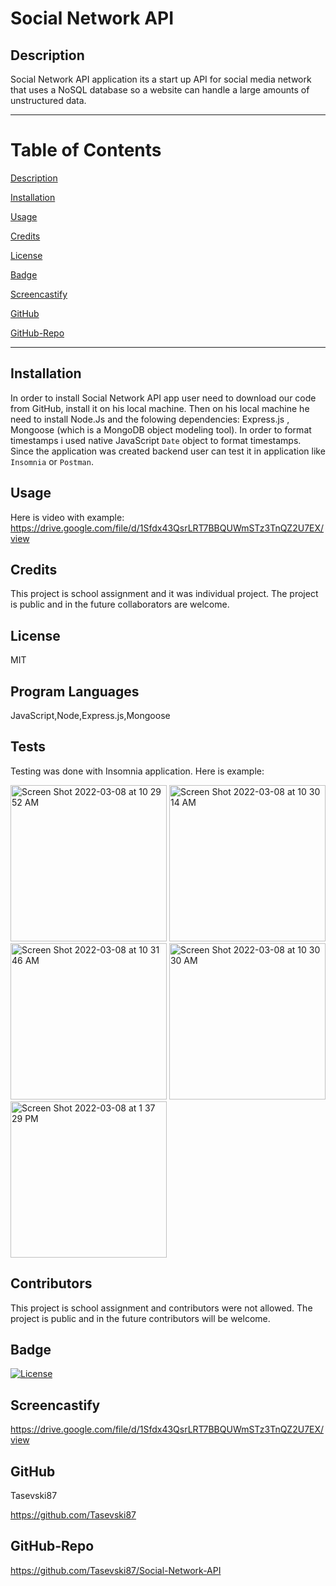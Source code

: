 # Social Network API

  ## Description
Social Network API application its a start up API for social media network that uses a NoSQL database so a website can handle a large amounts of unstructured data.

------------------------------------------------
# Table of Contents

[Description](#Description)

[Installation](#Installation)

[Usage](#Usage)

[Credits](#Credits)

[License](#License)

[Badge](#Badge)

[Screencastify](#Screencastify)

[GitHub](#GitHub)

[GitHub-Repo](#Github-Repo)

-------------------------------------------------

## Installation
In order to install Social Network API app user need to download our code from GitHub, install it on his local machine. Then on his local machine he need to install Node.Js and the folowing dependencies: Express.js , Mongoose (which is a MongoDB object modeling tool). In order to format timestamps i used native JavaScript `Date` object to format timestamps. Since the application was created backend user can test it in application like `Insomnia` or `Postman`. 

## Usage
Here is video with example:
https://drive.google.com/file/d/1Sfdx43QsrLRT7BBQUWmSTz3TnQZ2U7EX/view

## Credits
This project is school assignment and it was individual project. The project is public and in the future collaborators are welcome.

## License
MIT

## Program Languages 
JavaScript,Node,Express.js,Mongoose

## Tests
Testing was done with Insomnia application. Here is example:

<img width="250" alt="Screen Shot 2022-03-08 at 10 29 52 AM" src="https://user-images.githubusercontent.com/91975394/157270590-38f5596a-a2f1-4393-a255-cc9057ea5b64.png">
<img width="250" alt="Screen Shot 2022-03-08 at 10 30 14 AM" src="https://user-images.githubusercontent.com/91975394/157270601-86e0dd4f-eeae-4c7b-9cc2-85e5ea3482e9.png">
<img width="250" alt="Screen Shot 2022-03-08 at 10 31 46 AM" src="https://user-images.githubusercontent.com/91975394/157270612-83749552-66be-4799-8b88-267247b9b7e9.png">
<img width="250" alt="Screen Shot 2022-03-08 at 10 30 30 AM" src="https://user-images.githubusercontent.com/91975394/157270627-2f9552d7-2ec1-4d75-95da-9bfa1d61454d.png">
<img width="250" alt="Screen Shot 2022-03-08 at 1 37 29 PM" src="https://user-images.githubusercontent.com/91975394/157303471-f679c57a-ac86-4236-868b-dab78488eda3.png">

## Contributors
This project is school assignment and contributors were not allowed. The project is public and in the future contributors will be welcome.

## Badge
[![License](https://img.shields.io/badge/License-MIT-blue.svg)](https://opensource.org/licenses/MIT)

## Screencastify
https://drive.google.com/file/d/1Sfdx43QsrLRT7BBQUWmSTz3TnQZ2U7EX/view

## GitHub
Tasevski87

https://github.com/Tasevski87

## GitHub-Repo
https://github.com/Tasevski87/Social-Network-API



